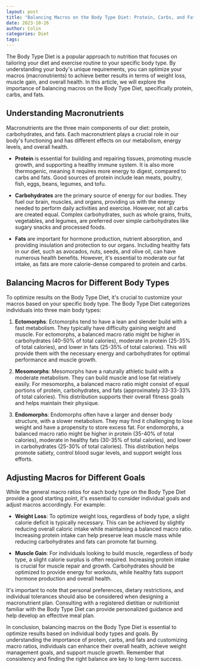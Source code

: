 ```yaml
---
layout: post
title: "Balancing Macros on the Body Type Diet: Protein, Carbs, and Fats for Optimal Results"
date: 2023-10-26
author: Colin
categories: Diet
tags: 
---
```


The Body Type Diet is a popular approach to nutrition that focuses on tailoring your diet and exercise routine to your specific body type. By understanding your body's unique requirements, you can optimize your macros (macronutrients) to achieve better results in terms of weight loss, muscle gain, and overall health. In this article, we will explore the importance of balancing macros on the Body Type Diet, specifically protein, carbs, and fats.

## Understanding Macronutrients

Macronutrients are the three main components of our diet: protein, carbohydrates, and fats. Each macronutrient plays a crucial role in our body's functioning and has different effects on our metabolism, energy levels, and overall health.

- **Protein** is essential for building and repairing tissues, promoting muscle growth, and supporting a healthy immune system. It is also more thermogenic, meaning it requires more energy to digest, compared to carbs and fats. Good sources of protein include lean meats, poultry, fish, eggs, beans, legumes, and tofu.

- **Carbohydrates** are the primary source of energy for our bodies. They fuel our brain, muscles, and organs, providing us with the energy needed to perform daily activities and exercise. However, not all carbs are created equal. Complex carbohydrates, such as whole grains, fruits, vegetables, and legumes, are preferred over simple carbohydrates like sugary snacks and processed foods.

- **Fats** are important for hormone production, nutrient absorption, and providing insulation and protection to our organs. Including healthy fats in our diet, such as avocados, nuts, seeds, and olive oil, can have numerous health benefits. However, it's essential to moderate our fat intake, as fats are more calorie-dense compared to protein and carbs.

## Balancing Macros for Different Body Types

To optimize results on the Body Type Diet, it's crucial to customize your macros based on your specific body type. The Body Type Diet categorizes individuals into three main body types:

1. **Ectomorphs**: Ectomorphs tend to have a lean and slender build with a fast metabolism. They typically have difficulty gaining weight and muscle. For ectomorphs, a balanced macro ratio might be higher in carbohydrates (40-50% of total calories), moderate in protein (25-35% of total calories), and lower in fats (25-35% of total calories). This will provide them with the necessary energy and carbohydrates for optimal performance and muscle growth.

2. **Mesomorphs**: Mesomorphs have a naturally athletic build with a moderate metabolism. They can build muscle and lose fat relatively easily. For mesomorphs, a balanced macro ratio might consist of equal portions of protein, carbohydrates, and fats (approximately 33-33-33% of total calories). This distribution supports their overall fitness goals and helps maintain their physique.

3. **Endomorphs**: Endomorphs often have a larger and denser body structure, with a slower metabolism. They may find it challenging to lose weight and have a propensity to store excess fat. For endomorphs, a balanced macro ratio might be higher in protein (35-40% of total calories), moderate in healthy fats (30-35% of total calories), and lower in carbohydrates (25-30% of total calories). This distribution helps promote satiety, control blood sugar levels, and support weight loss efforts.

## Adjusting Macros for Different Goals

While the general macro ratios for each body type on the Body Type Diet provide a good starting point, it's essential to consider individual goals and adjust macros accordingly. For example:

- **Weight Loss**: To optimize weight loss, regardless of body type, a slight calorie deficit is typically necessary. This can be achieved by slightly reducing overall caloric intake while maintaining a balanced macro ratio. Increasing protein intake can help preserve lean muscle mass while reducing carbohydrates and fats can promote fat burning.

- **Muscle Gain**: For individuals looking to build muscle, regardless of body type, a slight calorie surplus is often required. Increasing protein intake is crucial for muscle repair and growth. Carbohydrates should be optimized to provide energy for workouts, while healthy fats support hormone production and overall health.

It's important to note that personal preferences, dietary restrictions, and individual tolerances should also be considered when designing a macronutrient plan. Consulting with a registered dietitian or nutritionist familiar with the Body Type Diet can provide personalized guidance and help develop an effective meal plan.

In conclusion, balancing macros on the Body Type Diet is essential to optimize results based on individual body types and goals. By understanding the importance of protein, carbs, and fats and customizing macro ratios, individuals can enhance their overall health, achieve weight management goals, and support muscle growth. Remember that consistency and finding the right balance are key to long-term success.